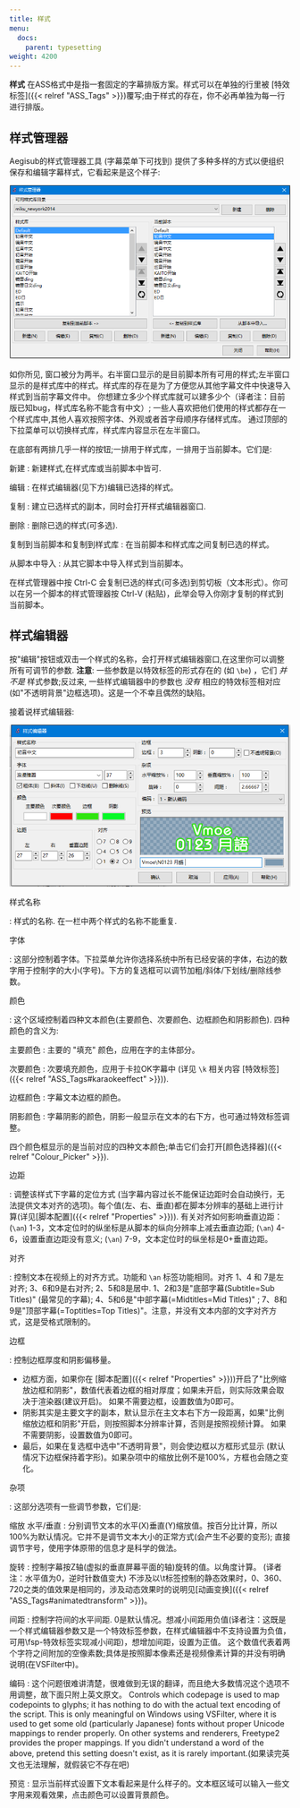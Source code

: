 ```yaml
---
title: 样式
menu:
  docs:
    parent: typesetting
weight: 4200
---
```


**样式** 在ASS格式中是指一套固定的字幕排版方案。样式可以在单独的行里被
\[特效标签\]({{\< relref "ASS_Tags" >}})覆写;由于样式的存在，你不必再单独为每一行进行排版。

## 样式管理器

Aegisub的样式管理器工具 (字幕菜单下可找到)
提供了多种多样的方式以便组织保存和编辑字幕样式，它看起来是这个样子:

![Style_manager](/img/3.2/zh/Style_manager.png#center)

如你所见,
窗口被分为两半。右半窗口显示的是目前脚本所有可用的样式;左半窗口显示的是样式库中的样式。样式库的存在是为了方便您从其他字幕文件中快速导入样式到当前字幕文件中。
你想建立多少个样式库就可以建多少个（译者注：目前版已知bug，样式库名称不能含有中文）;
一些人喜欢把他们使用的样式都存在一个样式库中,其他人喜欢按照字体、外观或者首字母顺序存储样式库。
通过顶部的下拉菜单可以切换样式库，样式库内容显示在左半窗口。

在底部有两排几乎一样的按钮;一排用于样式库，一排用于当前脚本。它们是:

新建
: 新建样式,在样式库或当前脚本中皆可.

编辑
: 在样式编辑器(见下方)编辑已选择的样式。

复制
: 建立已选样式的副本，同时会打开样式编辑器窗口.

删除
: 删除已选的样式(可多选).

复制到当前脚本和复制到样式库
: 在当前脚本和样式库之间复制已选的样式。

从脚本中导入
: 从其它脚本中导入样式到当前脚本。

在样式管理器中按 Ctrl-C
会复制已选的样式(可多选)到剪切板（文本形式）。你可以在另一个脚本的样式管理器按
Ctrl-V (粘贴)，此举会导入你刚才复制的样式到当前脚本。

## 样式编辑器

按"编辑"按钮或双击一个样式的名称，会打开样式编辑器窗口,在这里你可以调整所有可调节的参数.
**注意**: 一些参数是以特效标签的形式存在的 (如 `\be`) ，它们 *并不是*
样式参数;反过来, 一些样式编辑器中的参数也 *没有* 相应的特效标签相对应
(如"不透明背景"边框选项)。这是一个不幸且偶然的缺陷。

接着说样式编辑器:

![Style_editor](/img/3.2/zh/Style_editor.png#center)

样式名称

: 样式的名称. 在一栏中两个样式的名称不能重复.

字体

: 这部分控制着字体。下拉菜单允许你选择系统中所有已经安装的字体，右边的数字用于控制字的大小(字号)。下方的复选框可以调节加粗/斜体/下划线/删除线参数。

颜色

: 这个区域控制着四种文本颜色(主要颜色、次要颜色、边框颜色和阴影颜色).
  四种颜色的含义为:

  主要颜色
  : 主要的 "填充" 颜色，应用在字的主体部分。

  次要颜色
  : 次要填充颜色，应用于卡拉OK字幕中 (详见 `\k` 相关内容
    \[特效标签\]({{\< relref "ASS_Tags#karaokeeffect" >}})).

  边框颜色
  : 字幕文本边框的颜色。

  阴影颜色
  : 字幕阴影的颜色，阴影一般显示在文本的右下方，也可通过特效标签调整。

  四个颜色框显示的是当前对应的四种文本颜色;单击它们会打开\[颜色选择器\]({{\< relref "Colour_Picker" >}}).

边距

: 调整该样式下字幕的定位方式
  (当字幕内容过长不能保证边距时会自动换行，无法提供文本对齐的选项)。每个值(左、右、垂直)都在脚本分辨率的基础上进行计算(详见\[脚本配置\]({{\< relref "Properties" >}})).
  有关对齐如何影响垂直边距： (`\an`)
  1-3，文本定位时的纵坐标是从脚本的纵向分辨率上减去垂直边距; (`\an`)
  4-6，设置垂直边距没有意义; (`\an`)
  7-9，文本定位时的纵坐标是0+垂直边距。

对齐

: 控制文本在视频上的对齐方式。功能和 `\an` 标签功能相同。对齐 1、4 和
  7是左对齐; 3、6和9是右对齐; 2、5和8是居中.
  1、2和3是"底部字幕(Subtitle=Sub Titles)" (最常见的字幕);
  4、5和6是"中部字幕(=Midtitles=Mid Titles)" ;
  7、8和9是"顶部字幕(=Toptitles=Top
  Titles)"。注意，并没有文本内部的文字对齐方式，这是受格式限制的。

边框

: 控制边框厚度和阴影偏移量。

  - 边框方面，如果你在
    \[脚本配置\]({{\< relref "Properties" >}}))开启了"比例缩放边框和阴影"，数值代表着边框的相对厚度；如果未开启，则实际效果会取决于渲染器(建议开启)。
    如果不需要边框，设置数值为0即可。
  - 阴影其实是主要文字的副本，默认显示在主文本右下方一段距离，如果"比例缩放边框和阴影"开启，则按照脚本分辨率计算，否则是按照视频计算。
    如果不需要阴影，设置数值为0即可。
  - 最后，如果在复选框中选中"不透明背景"，则会使边框以方框形式显示
    (默认情况下边框保持着字形)。如果杂项中的缩放比例不是100%，方框也会随之变化。

杂项

: 这部分选项有一些调节参数，它们是:

  缩放 水平/垂直
  : 分别调节文本的水平(X)垂直(Y)缩放值。按百分比计算，所以100%为默认情况。它并不是调节文本大小的正常方式(会产生不必要的变形);
    直接调节字号，使用字体原带的信息才是科学的做法。

  旋转
  : 控制字幕按Z轴(虚拟的垂直屏幕平面的轴)旋转的值。以角度计算。
    (译者注：水平值为0，逆时针数值变大)
    不涉及以\\t标签控制的静态效果时，0、360、720之类的值效果是相同的，涉及动态效果时的说明见\[动画变换\]({{\< relref "ASS_Tags#animatedtransform" >}})。

  间距
  : 控制字符间的水平间距.
    0是默认情况。想减小间距用负值(译者注：这既是一个样式编辑器参数又是一个特效标签参数，在样式编辑器中不支持设置为负值，可用\\fsp-特效标签实现减小间距)，想增加间距，设置为正值。
    这个数值代表着两个字符之间附加的空像素数;具体是按照脚本像素还是视频像素计算的并没有明确说明(在VSFilter中)。

  编码
  : 这个问题很难讲清楚，很难做到无误的翻译，而且绝大多数情况这个选项不用调整，故下面只附上英文原文。
    Controls which codepage is used to map codepoints to glyphs; it
    has nothing to do with the actual text encoding of the script.
    This is only meaningful on Windows using VSFilter, where it is
    used to get some old (particularly Japanese) fonts without
    proper Unicode mappings to render properly. On other systems and
    renderers, Freetype2 provides the proper mappings. If you
    didn't understand a word of the above, pretend this setting
    doesn't exist, as it is rarely
    important.(如果读完英文也无法理解，就假装它不存在吧)

  预览
  : 显示当前样式设置下文本看起来是什么样子的。文本框区域可以输入一些文字用来观看效果，点击颜色可以设置背景颜色。

